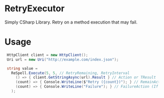 # RetryExecutor
Simply CSharp Library. Retry on a method execution that may fail.

# Usage
```cs
 HttpClient client = new HttpClient();
 Uri url = new Uri("http://example.com/index.json");

 string value = 
   ReSpell.Execute(5, 5, // RetryRemaining, RetryInterval
     () => { client.GetStringAsync(url).Result } // Action or TResult
     (count) => { Console.WriteLine($"Retry ({count})"); } // RemainAction [Action<int>: int passes the current number of retries.]
     (count) => { Console.WriteLine("Failure"); } // FailureAction (If it fails, just throw it.) [Action<int>: Same as RemainAction.]
   );
```
